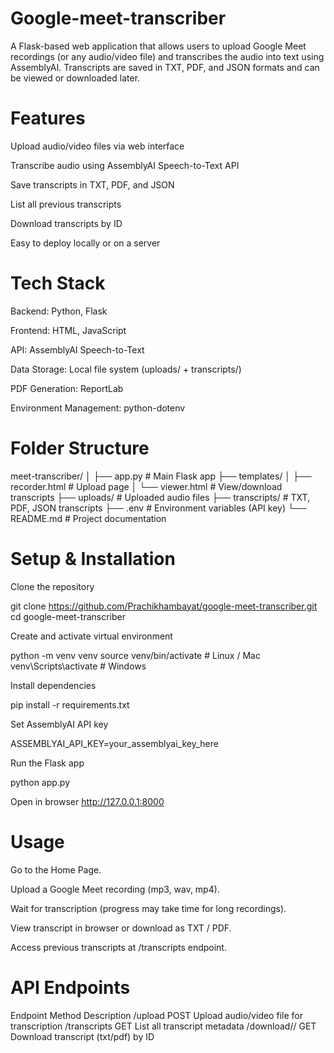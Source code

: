 # Google-meet-transcriber

A Flask-based web application that allows users to upload Google Meet recordings (or any audio/video file) and transcribes the audio into text using AssemblyAI. Transcripts are saved in TXT, PDF, and JSON formats and can be viewed or downloaded later.

# Features

Upload audio/video files via web interface

Transcribe audio using AssemblyAI Speech-to-Text API

Save transcripts in TXT, PDF, and JSON

List all previous transcripts

Download transcripts by ID

Easy to deploy locally or on a server

# Tech Stack

Backend: Python, Flask

Frontend: HTML, JavaScript

API: AssemblyAI Speech-to-Text

Data Storage: Local file system (uploads/ + transcripts/)

PDF Generation: ReportLab

Environment Management: python-dotenv

# Folder Structure
meet-transcriber/
│
├── app.py                   # Main Flask app
├── templates/
│   ├── recorder.html        # Upload page
│   └── viewer.html          # View/download transcripts
├── uploads/                 # Uploaded audio files
├── transcripts/             # TXT, PDF, JSON transcripts
├── .env                     # Environment variables (API key)
└── README.md                # Project documentation

# Setup & Installation

 Clone the repository

git clone https://github.com/Prachikhambayat/google-meet-transcriber.git
cd google-meet-transcriber


Create and activate virtual environment

python -m venv venv
source venv/bin/activate        # Linux / Mac
venv\Scripts\activate           # Windows


Install dependencies

pip install -r requirements.txt


Set AssemblyAI API key

ASSEMBLYAI_API_KEY=your_assemblyai_key_here


Run the Flask app

python app.py


Open in browser
http://127.0.0.1:8000

# Usage

Go to the Home Page.

Upload a Google Meet recording (mp3, wav, mp4).

Wait for transcription (progress may take time for long recordings).

View transcript in browser or download as TXT / PDF.

Access previous transcripts at /transcripts endpoint.

# API Endpoints
Endpoint	Method	Description
/upload	POST	Upload audio/video file for transcription
/transcripts	GET	List all transcript metadata
/download/<tid>/<ftype>	GET	Download transcript (txt/pdf) by ID
